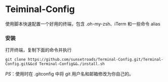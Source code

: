 # Teiminal-Config

使用脚本快速配置一个好用的终端，包含 .oh-my-zsh、iTerm 和一些命令 alias

### 安装

打开终端，复制下面的命令并执行

```
git clone https://github.com/sunsetroads/Terminal-Config.git/Terminal-Config.git&&cd Terminal-Config&&./install.sh
```

*PS*：使用时在 .gitconfig 中将 git 用户名和邮箱修改为你自己的。

